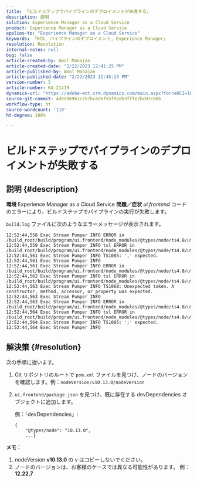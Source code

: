 ```yaml
---
title: 「ビルドステップでパイプラインのデプロイメントが失敗する」
description: 説明
solution: Experience Manager as a Cloud Service
product: Experience Manager as a Cloud Service
applies-to: "Experience Manager as a Cloud Service"
keywords: 「KCS, パイプラインのデプロイメント, Experience Manager」
resolution: Resolution
internal-notes: null
bug: false
article-created-by: Amol Mahajan
article-created-date: "2/22/2023 12:41:25 PM"
article-published-by: Amol Mahajan
article-published-date: "2/22/2023 12:45:23 PM"
version-number: 5
article-number: KA-21419
dynamics-url: "https://adobe-ent.crm.dynamics.com/main.aspx?forceUCI=1&pagetype=entityrecord&etn=knowledgearticle&id=54614d32-aeb2-ed11-83fe-6045bd0065b6"
source-git-commit: 4d9d989b1c757bced6f55f92db3fffe7bc07c86b
workflow-type: ht
source-wordcount: '110'
ht-degree: 100%

---
```


# ビルドステップでパイプラインのデプロイメントが失敗する

## 説明 {#description}

<b>環境</b>
Experience Manager as a Cloud Service
<b>問題／症状</b>
*ui.frontend* コードのエラーにより、ビルドステップでパイプラインの実行が失敗します。

`build.log` ファイルに次のようなエラーメッセージが表示されます。


```
12:52:44,558 Exec Stream Pumper INFO ERROR in /build_root/build/program/ui.frontend/node_modules/@types/node/ts4.8/util.d.ts
12:52:44,559 Exec Stream Pumper INFO tsl ERROR in /build_root/build/program/ui.frontend/node_modules/@types/node/ts4.8/util.d.ts(1485,42)
12:52:44,561 Exec Stream Pumper INFO TS1005: ',' expected.
12:52:44,561 Exec Stream Pumper INFO
12:52:44,561 Exec Stream Pumper INFO ERROR in /build_root/build/program/ui.frontend/node_modules/@types/node/ts4.8/util.d.ts
12:52:44,562 Exec Stream Pumper INFO tsl ERROR in /build_root/build/program/ui.frontend/node_modules/@types/node/ts4.8/util.d.ts(1485,44)
12:52:44,563 Exec Stream Pumper INFO TS1068: Unexpected token. A constructor, method, accessor, or property was expected.
12:52:44,563 Exec Stream Pumper INFO
12:52:44,563 Exec Stream Pumper INFO ERROR in /build_root/build/program/ui.frontend/node_modules/@types/node/ts4.8/util.d.ts
12:52:44,564 Exec Stream Pumper INFO tsl ERROR in /build_root/build/program/ui.frontend/node_modules/@types/node/ts4.8/util.d.ts(1485,57)
12:52:44,564 Exec Stream Pumper INFO TS1005: ';' expected.
12:52:44,564 Exec Stream Pumper INFO
```



## 解決策 {#resolution}

次の手順に従います。<br>
1. Git リポジトリのルートで `pom.xml` ファイルを見つけ、ノードのバージョンを確認します。例：`nodeVersion/v10.13.0/nodeVersion`
2. `ui.frontend/package.json` を見つけ、既に存在する devDependencies オブジェクトに追加します。

   例：「devDependencies」:


   ```
   {
       "@types/node": "10.13.0",
       ...}
   ```


<b>メモ：</b>

1. nodeVersion <b>v10.13.0</b> の v はコピーしないでください。
2. ノードのバージョンは、お客様のケースでは異なる可能性があります。 例：<b>12.22.7</b>

